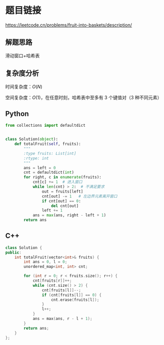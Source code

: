 # 题目链接

https://leetcode.cn/problems/fruit-into-baskets/description/

## 解题思路

滑动窗口+哈希表

## 复杂度分析

时间复杂度：$O(N)$

空间复杂度：$O(1)$，在任意时刻，哈希表中至多有 3 个键值对（3 种不同元素）

## Python

```python
from collections import defaultdict


class Solution(object):
    def totalFruit(self, fruits):
        """
        :type fruits: List[int]
        :rtype: int
        """
        ans = left = 0
        cnt = defaultdict(int)
        for right, c in enumerate(fruits):
            cnt[c] += 1  # 进入窗口
            while len(cnt) > 2:  # 不满足要求
                out = fruits[left]
                cnt[out] -= 1   # 左边界元素离开窗口
                if cnt[out] == 0:
                    del cnt[out]
                left += 1
            ans = max(ans, right - left + 1)
        return ans
```

## C++

```C++
class Solution {
public:
    int totalFruit(vector<int>& fruits) {
        int ans = 0, l = 0;
        unordered_map<int, int> cnt;

        for (int r = 0; r < fruits.size(); r++) {
            cnt[fruits[r]]++;
            while (cnt.size() > 2) {
                cnt[fruits[l]]--;
                if (cnt[fruits[l]] == 0) {
                    cnt.erase(fruits[l]);
                }
                l++;
            }
            ans = max(ans, r - l + 1);
        }
        return ans;
    }
};
```
